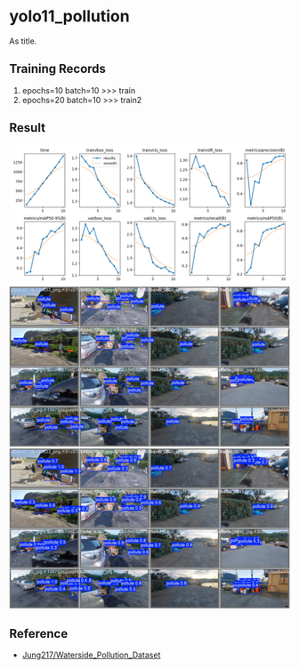 # yolo11_pollution
As title.

##  Training Records
1. epochs=10 batch=10 >>> train
2. epochs=20 batch=10 >>> train2

## Result
<img src="runs/detect/train4/results.png" >
<img src="runs/detect/train4/val_batch0_labels.jpg" >
<img src="runs/detect/train4/val_batch0_pred.jpg" >

## Reference
* [Jung217/Waterside_Pollution_Dataset](https://github.com/Jung217/Waterside_Pollution_Dataset)

